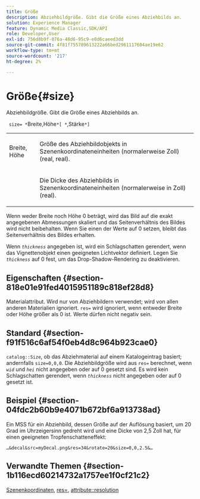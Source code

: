 ```yaml
---
title: Größe
description: Abziehbildgröße. Gibt die Größe eines Abziehbilds an.
solution: Experience Manager
feature: Dynamic Media Classic,SDK/API
role: Developer,User
exl-id: 756d8b9f-076a-48d6-95c9-e0d6caeed3dd
source-git-commit: 4f81f755789613222a66bed2961117604ae19e62
workflow-type: tm+mt
source-wordcount: '217'
ht-degree: 2%

---
```


# Größe{#size}

Abziehbildgröße. Gibt die Größe eines Abziehbilds an.

` size= *`Breite,Höhe`*[ *`,Stärke`*]`

<table id="simpletable_00B1226F3B8B49D895D1269AB03D5043"> 
 <tr class="strow"> 
  <td class="stentry"> <p> <span class="varname"> Breite, Höhe </span> </p> </td> 
  <td class="stentry"> <p>Größe des Abziehbildobjekts in Szenenkoordinateneinheiten (normalerweise Zoll) (real, real). </p> </td> 
 </tr> 
 <tr class="strow"> 
  <td class="stentry"> <p> <span class="varname"> </span> </p> </td> 
  <td class="stentry"> <p>Die Dicke des Abziehbilds in Szenenkoordinateneinheiten (normalerweise in Zoll) (real). </p> </td> 
 </tr> 
</table>

Wenn weder Breite noch Höhe 0 beträgt, wird das Bild auf die exakt angegebenen Abmessungen skaliert und das Seitenverhältnis des Bildes wird nicht beibehalten. Wenn Sie einen der Werte auf 0 setzen, bleibt das Seitenverhältnis des Bildes erhalten.

Wenn *`thickness`* angegeben ist, wird ein Schlagschatten gerendert, wenn das Vignettenobjekt einen geeigneten Lichtvektor definiert. Legen Sie *`thickness`* auf 0 fest, um das Drop-Shadow-Rendering zu deaktivieren.

## Eigenschaften {#section-818e01e91fed4015951189c818ef28d8}

Materialattribut. Wird nur von Abziehbildern verwendet; wird von allen anderen Materialien ignoriert. `res=` wird ignoriert, wenn entweder Breite oder Höhe größer als 0 ist. Werte dürfen nicht negativ sein.

## Standard {#section-f91f516c6af54f0eb4d8c964b923cae0}

`catalog::Size`, ob das Abziehmaterial auf einem Katalogeintrag basiert; andernfalls `size=0,0,0`. Die Abziehbildgröße wird aus `res=` berechnet, wenn *`wid`* und *`hei`* nicht angegeben oder auf 0 gesetzt sind. Es wird kein Schlagschatten gerendert, wenn *`thickness`* nicht angegeben oder auf 0 gesetzt ist.

## Beispiel {#section-04fdc2b60b9e4071b672bf6a913738ad}

Ein MSS für ein Abziehbild, dessen Größe auf der Auflösung basiert, um 20 Grad im Uhrzeigersinn gedreht wird und eine Dicke von 2,5 Zoll hat, für einen geeigneten Tropfenschatteneffekt:

`…&decal&src=myDecal.png&res=34&rotate=20&size=0,0,2.5&…`

## Verwandte Themen {#section-1b116ecd60214732a1757ee1f0cf21c2}

[Szenenkoordinaten](../../../../../ir-api/http-protocol/image-rendering-api-ref/c-ir-http-protocol-ref/c-ir-http-protocol-syntax-and-features/c-ir-vignettes/c-ir-scene-coordinates.md#concept-528507024fa640b19a2631357febf7f1), [res=](../../../../../ir-api/http-protocol/image-rendering-api-ref/c-ir-http-protocol-ref/c-ir-http-protocol-command-reference/r-ir-res.md#reference-0ad9de8887144c83a6db97b4994f7c04), [attribute::resolution](../../../../../ir-api/material-cat/image-rendering-api-ref/c-ir-material-catalog/c-ir-attributes-reference/r-ir-resolution.md#reference-09fe14e6bfbf4db6b7f4369fffecc806)
